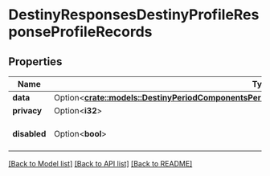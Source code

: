 # DestinyResponsesDestinyProfileResponseProfileRecords

## Properties

Name | Type | Description | Notes
------------ | ------------- | ------------- | -------------
**data** | Option<[**crate::models::DestinyPeriodComponentsPeriodRecordsPeriodDestinyProfileRecordsComponent**](Destiny.Components.Records.DestinyProfileRecordsComponent.md)> |  | [optional]
**privacy** | Option<**i32**> |  | [optional]
**disabled** | Option<**bool**> | If true, this component is disabled. | [optional]

[[Back to Model list]](../README.md#documentation-for-models) [[Back to API list]](../README.md#documentation-for-api-endpoints) [[Back to README]](../README.md)


